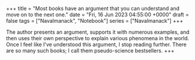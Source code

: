 +++ 
title = "Most books have an argument that you can understand and move on to the next one."
date = "Fri, 16 Jun 2023 04:55:00 +0000"
draft = false
tags = ["Navalmanack", "Notebook"]
series = ["Navalmanack"]
+++

The author presents an argument, supports it with numerous examples, and then uses their own perspective to explain various phenomena in the world. Once I feel like I've understood this argument, I stop reading further. There are so many such books; I call them pseudo-science bestsellers.
+++